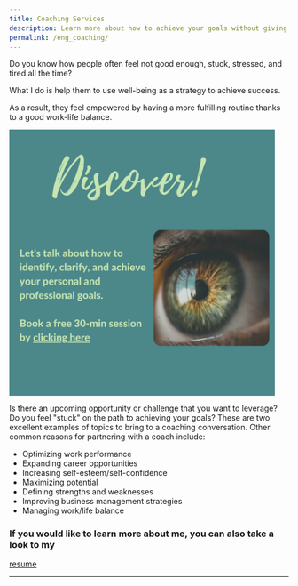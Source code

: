 ```yaml
---
title: Coaching Services
description: Learn more about how to achieve your goals without giving up your well-being
permalink: /eng_coaching/
---
```

Do you know how people often feel not good enough, stuck, stressed, and tired all the time? 

What I do is help them to use well-being as a strategy to achieve success. 

As a result, they feel empowered by having a more fulfilling routine thanks to a good work-life balance.

<a href='https://discover-vmorah.youcanbook.me/' > <img align='center' src='/assets/images/Discover/ENG_Discover.png' width='95%'> </a>


Is there an upcoming opportunity or challenge that you want to leverage? Do you feel "stuck" on the path to achieving your goals? These are two excellent examples of topics to bring to a coaching conversation.
Other common reasons for partnering with a coach include:
- Optimizing work performance
- Expanding career opportunities
- Increasing self-esteem/self-confidence
- Maximizing potential
- Defining strengths and weaknesses
- Improving business management strategies
- Managing work/life balance

### If you would like to learn more about me, you can also take a look to my
<a href='/assets/files/CoachingResume[20211026].pdf' class='btn'> resume</a>

---

<div data-iframe-width="150" data-iframe-height="270" data-share-badge-id="f7daf1ad-3ad2-4b49-b3b0-995bee037dd8" data-share-badge-host="https://www.credly.com"></div><script type="text/javascript" async src="//cdn.credly.com/assets/utilities/embed.js"></script>